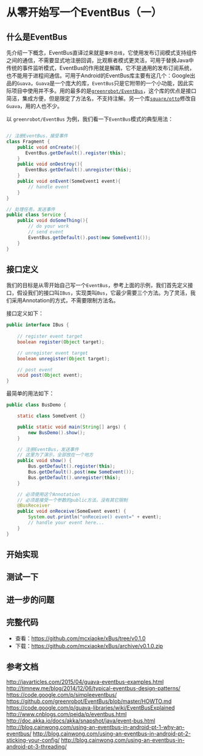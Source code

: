 # 从零开始写一个EventBus（一）

## 什么是EventBus

先介绍一下概念，EventBus直译过来就是`事件总线`，它使用发布订阅模式支持组件之间的通信，不需要显式地注册回调，比观察者模式更灵活，可用于替换Java中传统的事件监听模式，EventBus的作用就是解耦，它不是通用的发布订阅系统，也不能用于进程间通信。可用于Android的EventBus库主要有这几个：Google出品的`Guava`，`Guava`是一个庞大的库，`EventBus`只是它附带的一个小功能，因此实际项目中使用并不多。用的最多的是[`greenrobot/EventBus`](https://github.com/greenrobot/EventBus)，这个库的优点是接口简洁，集成方便，但是限定了方法名，不支持注解。另一个库[`square/otto`](https://github.com/square/otto)修改自`Guava`，用的人也不少。

以 `greenrobot/EventBus` 为例，我们看一下`EventBus`模式的典型用法：

```java

// 注册EventBus，接受事件
class Fragment {
    public void onCreate(){
       EventBus.getDefault().register(this);
    }
    public void onDestroy(){
       EventBus.getDefault().unregister(this);
    }
    public void onEvent(SomeEvent1 event){
        // handle event
    }
}

// 处理任务，发送事件
public class Service {
    public void doSomeThing(){
        // do your work
        // send event
        EventBus.getDefault().post(new SomeEvent1());
    }
}

```

## 接口定义

我们的目标是从零开始自己写一个`EventBus`，参考上面的示例，我们首先定义接口，假设我们的接口叫`IBus`，实现类叫`Bus`，它最少需要三个方法。为了灵活，我们采用Annotation的方式，不需要限制方法名。

接口定义如下：

```java
public interface IBus {
    
    // register event target
    boolean register(Object target);

    // unregister event target
    boolean unregister(Object target);

    // post event
    void post(Object event);
}
```

最简单的用法如下：

```java
public class BusDemo {

    static class SomeEvent {}

    public static void main(String[] args) {
        new BusDemo().show();
    }

	// 注册EventBus，发送事件
	// 这里为了演示，全部放在一个地方
    public void show() {
        Bus.getDefault().register(this);
        Bus.getDefault().post(new SomeEvent());
        Bus.getDefault().unregister(this);
    }

	// 必须使用这个Annotation
	// 必须是接受一个参数的public方法，没有其它限制
    @BusReceiver
    public void onReceive(SomeEvent event) {
        System.out.println("onReceive() event=" + event);
        // handle your event here...
    }
}

```

## 开始实现

## 测试一下

## 进一步的问题

## 完整代码

* 查看：<https://github.com/mcxiaoke/xBus/tree/v0.1.0>
* 下载：<https://github.com/mcxiaoke/xBus/archive/v0.1.0.zip>

## 参考文档
<http://javarticles.com/2015/04/guava-eventbus-examples.html>
<http://timnew.me/blog/2014/12/06/typical-eventbus-design-patterns/>
<https://code.google.com/p/simpleeventbus/>
<https://github.com/greenrobot/EventBus/blob/master/HOWTO.md>
<https://code.google.com/p/guava-libraries/wiki/EventBusExplained>
<http://www.cnblogs.com/peida/p/eventbus.html>
<http://doc.akka.io/docs/akka/snapshot/java/event-bus.html>
<http://blog.cainwong.com/using-an-eventbus-in-android-pt-1-why-an-eventbus/>
<http://blog.cainwong.com/using-an-eventbus-in-android-pt-2-sticking-your-config/>
<http://blog.cainwong.com/using-an-eventbus-in-android-pt-3-threading/>
